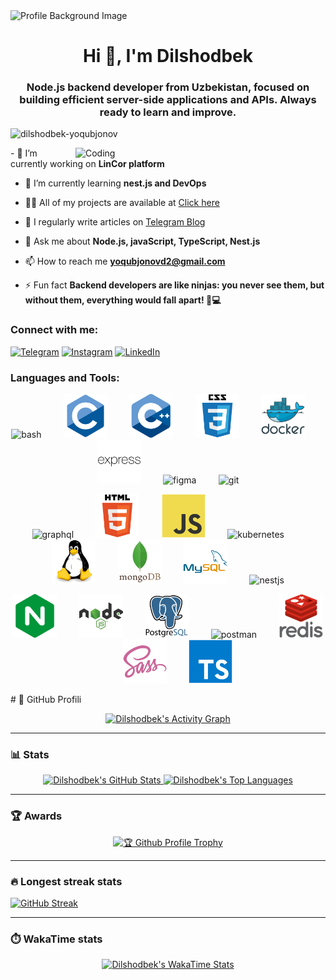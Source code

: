  <img src="https://media.licdn.com/dms/image/v2/D4E16AQGikGqTE7aDpA/profile-displaybackgroundimage-shrink_350_1400/profile-displaybackgroundimage-shrink_350_1400/0/1729098643803?e=1740614400&v=beta&t=DmyIxOm3CBBLs9OqN_QpZdMtcqL5U54mTDUZU0rCx34" alt="Profile Background Image" style=" height: 220px; width: 100vh+220px;"/>
<h1 align="center">Hi 👋, I'm Dilshodbek</h1>
<h3 align="center">Node.js backend developer from Uzbekistan, focused on building efficient server-side applications and APIs. Always ready to learn and improve.</h3>

<p align="left"> <img src="https://komarev.com/ghpvc/?username=dilshodbek-yoqubjonov&label=Profile%20views&color=0e75b6&style=flat" alt="dilshodbek-yoqubjonov" /> </p>
<img align="right" alt="Coding" width="400" src="https://media.tenor.com/rePDfDWO3XoAAAAd/hacking.gif"> 
- 🔭 I’m currently working on <b>LinCor platform</b>

- 🌱 I’m currently learning **nest.js and DevOps**

- 👨‍💻 All of my projects are available at <a href="https://github.com/dilshodbek-yoqubjonov/dilshodbek-yoqubjonov.git">Click here</a>

- 📝 I regularly write articles on <a href="https://t.me/sariq_javascript">Telegram Blog</a>

- 💬 Ask me about **Node.js, javaScript, TypeScript, Nest.js**

- 📫 How to reach me **yoqubjonovd2@gmail.com**

- ⚡ Fun fact **Backend developers are like ninjas: you never see them, but without them, everything would fall apart! 🥷💻**

<h3 align="left">Connect with me:</h3>

[![Telegram](https://img.shields.io/badge/-Telegram-082032?style=for-the-badge&logo=Telegram&logoColor=#26A5E4)](https://t.me/modemboy2)
[![Instagram](https://img.shields.io/badge/-Instagram-082032?style=for-the-badge&logo=Instagram&logoColor=#E4405F)](https://www.instagram.com/dilshodbek_dev/)
 [![LinkedIn](https://img.shields.io/badge/-LinkedIn-082032?style=for-the-badge&logo=LinkedIn&logoColor=0A66C2)](https://www.linkedin.com/in/dilshodbek-yoqubjonov-177b64210/) 


<h3 align="left">Languages and Tools:</h3>
<p align="left" style="text-align: center;">
    <img src="https://www.vectorlogo.zone/logos/gnu_bash/gnu_bash-icon.svg" alt="bash" width="70" height="70"/>  
    &nbsp;&nbsp;&nbsp;&nbsp;&nbsp;&nbsp;&nbsp;
    <img src="https://raw.githubusercontent.com/devicons/devicon/master/icons/c/c-original.svg" alt="c" width="70" height="70"/>  
    &nbsp;&nbsp;&nbsp;&nbsp;&nbsp;&nbsp;&nbsp;
    <img src="https://raw.githubusercontent.com/devicons/devicon/master/icons/cplusplus/cplusplus-original.svg" alt="cplusplus" width="70" height="70"/>  
    &nbsp;&nbsp;&nbsp;&nbsp;&nbsp;&nbsp;&nbsp;
    <img src="https://raw.githubusercontent.com/devicons/devicon/master/icons/css3/css3-original-wordmark.svg" alt="css3" width="70" height="70"/>  
    &nbsp;&nbsp;&nbsp;&nbsp;&nbsp;&nbsp;&nbsp;
    <img src="https://raw.githubusercontent.com/devicons/devicon/master/icons/docker/docker-original-wordmark.svg" alt="docker" width="70" height="70"/>  
    &nbsp;&nbsp;&nbsp;&nbsp;&nbsp;&nbsp;&nbsp;
    <img src="https://raw.githubusercontent.com/devicons/devicon/master/icons/express/express-original-wordmark.svg" alt="express" width="70" height="70"/>  
    &nbsp;&nbsp;&nbsp;&nbsp;&nbsp;&nbsp;&nbsp;
    <img src="https://www.vectorlogo.zone/logos/figma/figma-icon.svg" alt="figma" width="70" height="70"/>  
    &nbsp;&nbsp;&nbsp;&nbsp;&nbsp;&nbsp;&nbsp;
    <img src="https://www.vectorlogo.zone/logos/git-scm/git-scm-icon.svg" alt="git" width="70" height="70"/>  
</p>
<p align="left" style="text-align: center;">
    <img src="https://www.vectorlogo.zone/logos/graphql/graphql-icon.svg" alt="graphql" width="70" height="70"/>  
    &nbsp;&nbsp;&nbsp;&nbsp;&nbsp;&nbsp;&nbsp;
    <img src="https://raw.githubusercontent.com/devicons/devicon/master/icons/html5/html5-original-wordmark.svg" alt="html5" width="70" height="70"/>  
    &nbsp;&nbsp;&nbsp;&nbsp;&nbsp;&nbsp;&nbsp;
    <img src="https://raw.githubusercontent.com/devicons/devicon/master/icons/javascript/javascript-original.svg" alt="javascript" width="70" height="70"/>  
    &nbsp;&nbsp;&nbsp;&nbsp;&nbsp;&nbsp;&nbsp;
    <img src="https://www.vectorlogo.zone/logos/kubernetes/kubernetes-icon.svg" alt="kubernetes" width="70" height="70"/>  
    &nbsp;&nbsp;&nbsp;&nbsp;&nbsp;&nbsp;&nbsp;
    <img src="https://raw.githubusercontent.com/devicons/devicon/master/icons/linux/linux-original.svg" alt="linux" width="70" height="70"/>  
    &nbsp;&nbsp;&nbsp;&nbsp;&nbsp;&nbsp;&nbsp;
    <img src="https://raw.githubusercontent.com/devicons/devicon/master/icons/mongodb/mongodb-original-wordmark.svg" alt="mongodb" width="70" height="70"/>  
    &nbsp;&nbsp;&nbsp;&nbsp;&nbsp;&nbsp;&nbsp;
    <img src="https://raw.githubusercontent.com/devicons/devicon/master/icons/mysql/mysql-original-wordmark.svg" alt="mysql" width="70" height="70"/>  
    &nbsp;&nbsp;&nbsp;&nbsp;&nbsp;&nbsp;&nbsp;
    <img src="https://upload.wikimedia.org/wikipedia/commons/thumb/a/a8/NestJS.svg/497px-NestJS.svg.png" alt="nestjs" width="70" height="70"/>  
</p>
<p align="left" style="text-align: center;">
    <img src="https://raw.githubusercontent.com/devicons/devicon/master/icons/nginx/nginx-original.svg" alt="nginx" width="70" height="70"/>  
    &nbsp;&nbsp;&nbsp;&nbsp;&nbsp;&nbsp;&nbsp;
    <img src="https://raw.githubusercontent.com/devicons/devicon/master/icons/nodejs/nodejs-original-wordmark.svg" alt="nodejs" width="70" height="70"/>  
    &nbsp;&nbsp;&nbsp;&nbsp;&nbsp;&nbsp;&nbsp;
    <img src="https://raw.githubusercontent.com/devicons/devicon/master/icons/postgresql/postgresql-original-wordmark.svg" alt="postgresql" width="70" height="70"/>  
    &nbsp;&nbsp;&nbsp;&nbsp;&nbsp;&nbsp;&nbsp;
    <img src="https://www.vectorlogo.zone/logos/getpostman/getpostman-icon.svg" alt="postman" width="70" height="70"/>  
    &nbsp;&nbsp;&nbsp;&nbsp;&nbsp;&nbsp;&nbsp;
    <img src="https://raw.githubusercontent.com/devicons/devicon/master/icons/redis/redis-original-wordmark.svg" alt="redis" width="70" height="70"/>  
    &nbsp;&nbsp;&nbsp;&nbsp;&nbsp;&nbsp;&nbsp;
    <img src="https://raw.githubusercontent.com/devicons/devicon/master/icons/sass/sass-original.svg" alt="sass" width="70" height="70"/>  
    &nbsp;&nbsp;&nbsp;&nbsp;&nbsp;&nbsp;&nbsp;
    <img src="https://raw.githubusercontent.com/devicons/devicon/master/icons/typescript/typescript-original.svg" alt="typescript" width="70" height="70"/>  
</p>
# 🌟 GitHub Profili

<p align="center">
  <a href="https://github.com/ashutosh00710/github-readme-activity-graph">
    <img src="https://github-readme-activity-graph.vercel.app/graph?username=dilshodbek-yoqubjonov&theme=github-compact" alt="Dilshodbek's Activity Graph"/>
  </a>
</p>

---

### 📊 Stats

<p align="center">
  <a href="https://github.com/anuraghazra/github-readme-stats">
    <img height="180" src="https://github-readme-stats.vercel.app/api?username=dilshodbek-yoqubjonov&theme=buefy&show_icons=true" alt="Dilshodbek's GitHub Stats"/>
  </a>
  <a href="https://github.com/anuraghazra/convoychat">
    <img height="180" src="https://github-readme-stats.vercel.app/api/top-langs?username=dilshodbek-yoqubjonov&layout=compact&langs_count=8&card_width=320&theme=buefy" alt="Dilshodbek's Top Languages"/>
  </a>
</p>

---

### 🏆 Awards

<p align="center">
  <a href="https://github.com/ryo-ma/github-profile-trophy">
    <img src="https://github-profile-trophy.vercel.app/?username=dilshodbek-yoqubjonov&column=6&theme=buefy&no-frame=true&rank=AAA,AA,S,SS,SSS,SECRET" alt="🏆 Github Profile Trophy"/>
  </a>
</p>

---

### 🔥 Longest streak stats

[![GitHub Streak](https://streak-stats.demolab.com/?user=DenverCoder1)](https://git.io/streak-stats)



---

### ⏱️ WakaTime stats

<p align="center">
  <a href="https://github.com/ryo-ma/github-profile-trophy">
    <img src="https://github-readme-stats.vercel.app/api/wakatime?username=dilshodbek_dev" alt="Dilshodbek's WakaTime Stats"/>
  </a>
</p>
